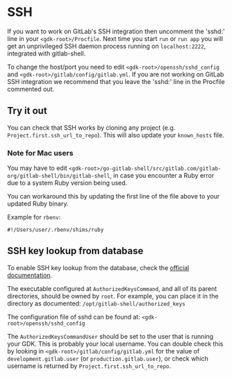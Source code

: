 # SSH

If you want to work on GitLab's SSH integration then uncomment the
'sshd:' line in your `<gdk-root>/Procfile`. Next time you start `run` or `run app`
you will get an unprivileged SSH daemon process running on
`localhost:2222`, integrated with gitlab-shell.

To change the host/port you need to edit `<gdk-root>/openssh/sshd_config` and
`<gdk-root>/gitlab/config/gitlab.yml`. If you are not working on GitLab SSH
integration we recommend that you leave the 'sshd:' line in the
Procfile commented out.

## Try it out

You can check that SSH works by cloning any project (e.g. `Project.first.ssh_url_to_repo`).
This will also update your `known_hosts` file.

### Note for Mac users

You may have to edit `<gdk-root>/go-gitlab-shell/src/gitlab.com/gitlab-org/gitlab-shell/bin/gitlab-shell`,
in case you encounter a Ruby error due to a system Ruby version being used.

You can workaround this by updating the first line of the file above to your updated Ruby binary.

Example for `rbenv`:

```
#!/Users/user/.rbenv/shims/ruby
```

## SSH key lookup from database

To enable SSH key lookup from the database, check the
[official documentation](https://docs.gitlab.com/ee/administration/operations/speed_up_ssh.html#the-solution).

The executable configured at `AuthorizedKeysCommand`, and all of its
parent directories, should be owned by `root`. For example, you can
place it in the directory as documented: `/opt/gitlab-shell/authorized_keys`

The configuration file of sshd can be found at: `<gdk-root>/openssh/sshd_config`

The `AuthorizedKeysCommandUser` should be set to the user that is running your GDK.
This is probably your local username. You can double check this by looking in `<gdk-root>/gitlab/config/gitlab.yml`
for the value of `development.gitlab.user` (or `production.gitlab.user`),
or check which username is returned by `Project.first.ssh_url_to_repo`.

